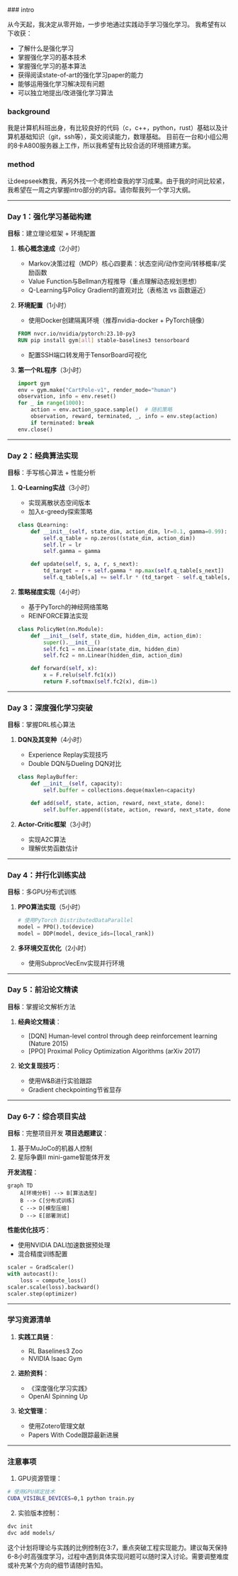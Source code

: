 <!-- p10k configurep10k configure -->### intro
从今天起，我决定从零开始，一步步地通过实践动手学习强化学习。
我希望有以下收获：
- 了解什么是强化学习
- 掌握强化学习的基本技术
- 掌握强化学习的基本算法
- 获得阅读state-of-art的强化学习paper的能力
- 能够运用强化学习解决现有问题
- 可以独立地提出/改进强化学习算法

### background

我是计算机科班出身，有比较良好的代码（c，c++，python，rust）基础以及计算机基础知识（git，ssh等），英文阅读能力，数理基础。
目前在一台和小组公用的8卡A800服务器上工作，所以我希望有比较合适的环境搭建方案。
### method
让deepseek教我，再另外找一个老师检查我的学习成果。由于我的时间比较紧，我希望在一周之内掌握intro部分的内容。请你帮我列一个学习大纲。

---

### **Day 1：强化学习基础构建**
**目标**：建立理论框架 + 环境配置
1. **核心概念速成**（2小时）
   - Markov决策过程（MDP）核心四要素：状态空间/动作空间/转移概率/奖励函数
   - Value Function与Bellman方程推导（重点理解动态规划思想）
   - Q-Learning与Policy Gradient的直观对比（表格法 vs 函数逼近）

2. **环境配置**（1小时）
   - 使用Docker创建隔离环境（推荐nvidia-docker + PyTorch镜像）
   ```dockerfile
   FROM nvcr.io/nvidia/pytorch:23.10-py3
   RUN pip install gym[all] stable-baselines3 tensorboard
   ```
   - 配置SSH端口转发用于TensorBoard可视化

3. **第一个RL程序**（3小时）
   ```python
   import gym
   env = gym.make("CartPole-v1", render_mode="human")
   observation, info = env.reset()
   for _ in range(1000):
       action = env.action_space.sample()  # 随机策略
       observation, reward, terminated, _, info = env.step(action)
       if terminated: break
   env.close()
   ```

---

### **Day 2：经典算法实现**
**目标**：手写核心算法 + 性能分析
1. **Q-Learning实战**（3小时）
   - 实现离散状态空间版本
   - 加入ε-greedy探索策略
   ```python
   class QLearning:
       def __init__(self, state_dim, action_dim, lr=0.1, gamma=0.99):
           self.q_table = np.zeros((state_dim, action_dim))
           self.lr = lr
           self.gamma = gamma

       def update(self, s, a, r, s_next):
           td_target = r + self.gamma * np.max(self.q_table[s_next])
           self.q_table[s,a] += self.lr * (td_target - self.q_table[s,a])
   ```

2. **策略梯度实现**（4小时）
   - 基于PyTorch的神经网络策略
   - REINFORCE算法实现
   ```python
   class PolicyNet(nn.Module):
       def __init__(self, state_dim, hidden_dim, action_dim):
           super().__init__()
           self.fc1 = nn.Linear(state_dim, hidden_dim)
           self.fc2 = nn.Linear(hidden_dim, action_dim)

       def forward(self, x):
           x = F.relu(self.fc1(x))
           return F.softmax(self.fc2(x), dim=1)
   ```

---

### **Day 3：深度强化学习突破**
**目标**：掌握DRL核心算法
1. **DQN及其变种**（4小时）
   - Experience Replay实现技巧
   - Double DQN与Dueling DQN对比
   ```python
   class ReplayBuffer:
       def __init__(self, capacity):
           self.buffer = collections.deque(maxlen=capacity)

       def add(self, state, action, reward, next_state, done):
           self.buffer.append((state, action, reward, next_state, done))
   ```

2. **Actor-Critic框架**（3小时）
   - 实现A2C算法
   - 理解优势函数估计

---

### **Day 4：并行化训练实战**
**目标**：多GPU分布式训练
1. **PPO算法实现**（5小时）
   ```python
   # 使用PyTorch DistributedDataParallel
   model = PPO().to(device)
   model = DDP(model, device_ids=[local_rank])
   ```

2. **多环境交互优化**（2小时）
   - 使用SubprocVecEnv实现并行环境

---

### **Day 5：前沿论文精读**
**目标**：掌握论文解析方法
1. **经典论文精读**：
   - [DQN] Human-level control through deep reinforcement learning (Nature 2015)
   - [PPO] Proximal Policy Optimization Algorithms (arXiv 2017)

2. **论文复现技巧**：
   - 使用W&B进行实验跟踪
   - Gradient checkpointing节省显存

---

### **Day 6-7：综合项目实战**
**目标**：完整项目开发
**项目选题建议**：
1. 基于MuJoCo的机器人控制
2. 星际争霸II mini-game智能体开发

**开发流程**：
```mermaid
graph TD
    A[环境分析] --> B[算法选型]
    B --> C[分布式训练]
    C --> D[模型压缩]
    D --> E[部署测试]
```

**性能优化技巧**：
- 使用NVIDIA DALI加速数据预处理
- 混合精度训练配置
```python
scaler = GradScaler()
with autocast():
    loss = compute_loss()
scaler.scale(loss).backward()
scaler.step(optimizer)
```

---

### **学习资源清单**
1. **实践工具链**：
   - RL Baselines3 Zoo
   - NVIDIA Isaac Gym

2. **进阶资料**：
   - 《深度强化学习实践》
   - OpenAI Spinning Up

3. **论文管理**：
   - 使用Zotero管理文献
   - Papers With Code跟踪最新进展

---

### **注意事项**
1. GPU资源管理：
```bash
# 使用GPU绑定技术
CUDA_VISIBLE_DEVICES=0,1 python train.py
```

2. 实验版本控制：
```bash
dvc init
dvc add models/
```

这个计划将理论与实践的比例控制在3:7，重点突破工程实现能力。建议每天保持6-8小时高强度学习，过程中遇到具体实现问题可以随时深入讨论。需要调整难度或补充某个方向的细节请随时告知。